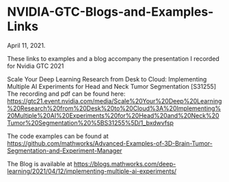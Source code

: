 # NVIDIA-GTC-Blogs-and-Examples-Links
April 11, 2021.

These links to examples and a blog accompany the presentation I recorded for Nvidia GTC 2021

Scale Your Deep Learning Research from Desk to Cloud: Implementing Multiple AI Experiments for Head and Neck Tumor Segmentation [S31255]
The recording and pdf can be found here: https://gtc21.event.nvidia.com/media/Scale%20Your%20Deep%20Learning%20Research%20from%20Desk%20to%20Cloud%3A%20Implementing%20Multiple%20AI%20Experiments%20for%20Head%20and%20Neck%20Tumor%20Segmentation%20%5BS31255%5D/1_bxdwvfsp

The code examples can be found at https://github.com/mathworks/Advanced-Examples-of-3D-Brain-Tumor-Segmentation-and-Experiment-Manager

The Blog is available at https://blogs.mathworks.com/deep-learning/2021/04/12/implementing-multiple-ai-experiments/
